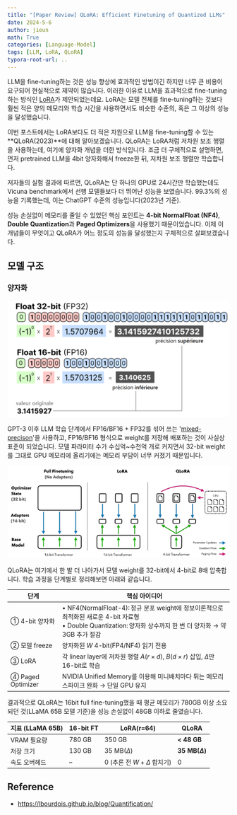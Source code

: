 ```yaml
---
title: "[Paper Review] QLoRA: Efficient Finetuning of Quantized LLMs"
date: 2024-5-6
author: jieun
math: True
categories: [Language-Model]
tags: [LLM, LoRA, QLoRA]
typora-root-url: ..
---
```


LLM을 fine-tuning하는 것은 성능 향상에 효과적인 방법이긴 하지만 너무 큰 비용이 요구되어 현실적으로 제약이 많습니다. 이러한 이유로 LLM을 효과적으로 fine-tuning하는 방식인 [LoRA](https://jieun121070.github.io/posts/LoRA/)가 제안되었는데요. LoRA는 모델 전체를 fine-tuning하는 것보다 훨씬 적은 양의 메모리와 학습 시간을 사용하면서도 비슷한 수준의, 혹은 그 이상의 성능을 달성했습니다.

이번 포스트에서는 LoRA보다도 더 적은 자원으로 LLM을 fine-tuning할 수 있는 **QLoRA(2023)**에 대해 알아보겠습니다. QLoRA는 LoRA처럼 저차원 보조 행렬을 사용하는데, 여기에 양자화 개념을 더한 방식입니다. 조금 더 구체적으로 설명하면, 먼저 pretrained LLM을 4bit 양자화해서 freeze한 뒤, 저차원 보조 행렬만 학습합니다.

저자들의 실험 결과에 따르면, QLoRA는 단 하나의 GPU로 24시간만 학습했는데도 Vicuna benchmark에서 선행 모델들보다 더 뛰어난 성능을 보였습니다. 99.3%의 성능을 기록했는데, 이는 ChatGPT 수준의 성능입니다(2023년 기준).

성능 손실없이 메모리를 줄일 수 있었던 핵심 포인트는 **4-bit NormalFloat (NF4)**, **Double Quantization**과 **Paged Optimizers**을 사용했기 때문이었습니다. 이제 이 개념들이 무엇이고 QLoRA가 어느 정도의 성능을 달성했는지 구체적으로 살펴보겠습니다.

## 모델 구조

### 양자화

![](/assets/img/llm/quant.png)

GPT-3 이후 LLM 학습 단계에서 FP16/BF16 + FP32를 섞어 쓰는 '[mixed-precison](https://jieun121070.github.io/posts/Mixed-Precision%EA%B3%BC-Half-Precision/)'을 사용하고, FP16/BF16 형식으로 weight를 저장해 배포하는 것이 사실상 표준이 되었습니다. 모델 파라미터 수가 수십억~수천억 개로 커지면서 32-bit weight를 그대로 GPU 메모리에 올리기에는 메모리 부담이 너무 커졌기 때문입니다.

![](/assets/img/llm/qlora.png)

QLoRA는 여기에서 한 발 더 나아가서 모델 weight를 32-bit에서 4-bit로 8배 압축합니다. 학습 과정을 단계별로 정리해보면 아래와 같습니다.

| 단계              | 핵심 아이디어                                                |
| ----------------- | ------------------------------------------------------------ |
| ① 4-bit 양자화    | • NF4(NormalFloat-4): 정규 분포 weight에 정보이론적으로 최적화된 새로운 4-bit 자료형<br />• Double Quantization: 양자화 상수까지 한 번 더 양자화 → 약 3GB 추가 절감 |
| ② 모델 freeze     | 양자화된 $W$ 4-bit(FP4/NF4) 읽기 전용                        |
| ③ LoRA            | 각 linear layer에 저차원 행렬 $A(r × d)$, $B(d × r)$ 삽입, $\Delta$만 16-bit로 학습 |
| ④ Paged Optimizer | NVIDIA Unified Memory를 이용해 미니배치마다 튀는 메모리 스파이크 완화 → 단일 GPU 유지 |

결과적으로 QLoRA는 16bit full fine-tuning했을 때 평균 메모리가 780GB 이상 소요되던 것(LLaMA 65B 모델 기준)을 성능 손실없이 48GB 이하로 줄였습니다.

| 지표 (LLaMA 65B) | 16-bit FT | LoRA(r=64)                    | **QLoRA**           |
| ---------------- | --------- | ----------------------------- | ------------------- |
| VRAM 필요량      | 780 GB    | 350 GB                        | **< 48 GB**         |
| 저장 크기        | 130 GB    | 35 MB($\Delta$)               | **35 MB($\Delta$)** |
| 속도 오버헤드    | –         | 0 (추론 전 $W+\Delta$ 합치기) | 0                   |

## Reference

- https://lbourdois.github.io/blog/Quantification/